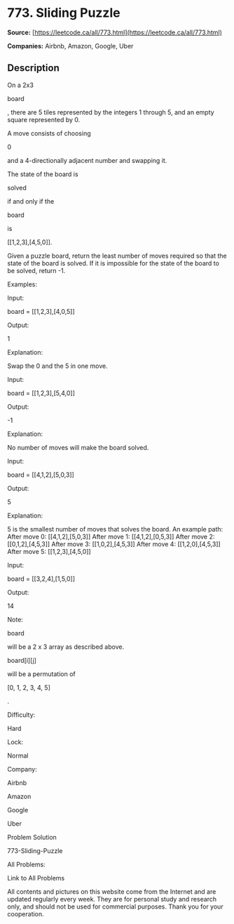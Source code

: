 # 773. Sliding Puzzle

**Source:** [https://leetcode.ca/all/773.html](https://leetcode.ca/all/773.html)

**Companies:** Airbnb, Amazon, Google, Uber

## Description

On a 2x3

board

, there are 5 tiles represented by the integers 1 through 5, and
        an empty square represented by 0.

A move consists of choosing

0

and a 4-directionally adjacent number and
        swapping it.

The state of the board is

solved

if and only if the

board

is

[[1,2,3],[4,5,0]].

Given a puzzle board, return the least number of moves required so that the state of the
        board is solved. If it is impossible for the state of the board to be solved, return -1.

Examples:

Input:

board = [[1,2,3],[4,0,5]]

Output:

1

Explanation:

Swap the 0 and the 5 in one move.

Input:

board = [[1,2,3],[5,4,0]]

Output:

-1

Explanation:

No number of moves will make the board solved.

Input:

board = [[4,1,2],[5,0,3]]

Output:

5

Explanation:

5 is the smallest number of moves that solves the board.
An example path:
After move 0: [[4,1,2],[5,0,3]]
After move 1: [[4,1,2],[0,5,3]]
After move 2: [[0,1,2],[4,5,3]]
After move 3: [[1,0,2],[4,5,3]]
After move 4: [[1,2,0],[4,5,3]]
After move 5: [[1,2,3],[4,5,0]]

Input:

board = [[3,2,4],[1,5,0]]

Output:

14

Note:

board

will be a 2 x 3 array as described above.

board[i][j]

will be a permutation of

[0, 1, 2, 3, 4, 5]

.

Difficulty:

Hard

Lock:

Normal

Company:

Airbnb

Amazon

Google

Uber

Problem Solution

773-Sliding-Puzzle

All Problems:

Link to All Problems

All contents and pictures on this website come from the Internet and are updated regularly every week. They are for personal study and research only, and should not be used for commercial purposes. Thank you for your cooperation.

